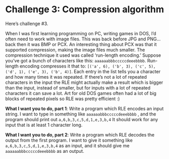 # Challenge 3: Compression algorithm
Here’s challenge #3.

When I was first learning programming on PC, writing games in DOS, I’d often need to work with image files. This was back before JPG and PNG… back then it was BMP or PCX. An interesting thing about PCX was that it supported compression, making the image files much smaller. The compression technique it used was called ‘run-length encoding.’
Suppose you’ve got a bunch of characters like this: `aaaaaabbbcccccdeeebbbb`. 
Run-length encoding compresses it that to: `[('a', 6), ('b', 3), ('c', 5), ('d', 1), ('e', 3), ('b', 4)]`. 
Each entry in the list tells you a character and how many times it was repeated. If there’s not a lot of repeated characters in the input the RLE might actually make a result which is bigger than the input, instead of smaller, but for inputs with a lot of repeated characters it can save a lot. Art for old DOS games often had a lot of big blocks of repeated pixels so RLE was pretty efficient :)

**What I want you to do, part 1**: Write a program which RLE encodes an input string. I want to type in something like `aaaaaabbbcccccdeeebbbb` , and the program should print out `a,6,b,3,c,5,d,1,e,3,b,4`
It should work for any input that is at least 1 character long.

**What I want you to do, part 2**: Write a program which RLE decodes the output from the first program. I want to give it something like `a,6,b,3,c,5,d,1,e,3,b,4`  as an input, and it should give me `aaaaaabbbcccccdeeebbbb`  as an output.